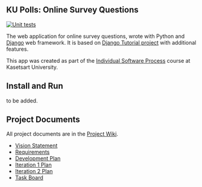 ## KU Polls: Online Survey Questions 

[![Unit tests](https://github.com/Kongkawee/ku-polls/actions/workflows/unittest.yml/badge.svg)](https://github.com/Kongkawee/ku-polls/actions/workflows/unittest.yml)

The web application for online survey questions, wrote with Python and [Django](https://www.djangoproject.com/) web framework.
It is based on [Django Tutorial project][django-tutorial] with additional features.

This app was created as part of the [Individual Software Process](
https://cpske.github.io/ISP) course at Kasetsart University.

## Install and Run

to be added.

## Project Documents

All project documents are in the [Project Wiki](../../wiki/Home).

- [Vision Statement](../../wiki/Vision%20Statement)
- [Requirements](../../wiki/Requirements)
- [Development Plan](../../wiki/Development%20Plan)
- [Iteration 1 Plan](../../wiki/Iteration-1-Plan)
- [Iteration 2 Plan](../../wiki/Iteration-2-Plan)
- [Task Board](https://github.com/users/Kongkawee/projects/1/views/2)

[django-tutorial]: https://docs.djangoproject.com/en/4.1/intro/tutorial01/
